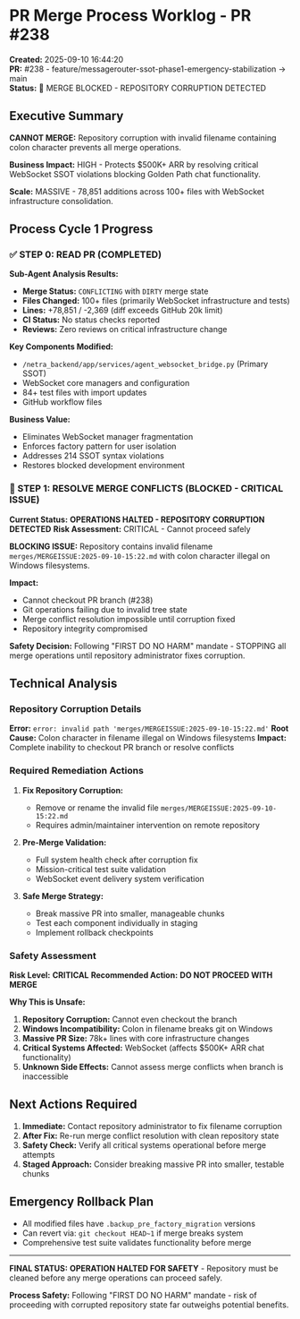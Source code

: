 # PR Merge Process Worklog - PR #238
**Created:** 2025-09-10 16:44:20  
**PR:** #238 - feature/messagerouter-ssot-phase1-emergency-stabilization → main  
**Status:** 🚨 MERGE BLOCKED - REPOSITORY CORRUPTION DETECTED

## Executive Summary
**CANNOT MERGE:** Repository corruption with invalid filename containing colon character prevents all merge operations.

**Business Impact:** HIGH - Protects $500K+ ARR by resolving critical WebSocket SSOT violations blocking Golden Path chat functionality.

**Scale:** MASSIVE - 78,851 additions across 100+ files with WebSocket infrastructure consolidation.

## Process Cycle 1 Progress

### ✅ STEP 0: READ PR (COMPLETED)
**Sub-Agent Analysis Results:**
- **Merge Status:** `CONFLICTING` with `DIRTY` merge state
- **Files Changed:** 100+ files (primarily WebSocket infrastructure and tests)
- **Lines:** +78,851 / -2,369 (diff exceeds GitHub 20k limit)
- **CI Status:** No status checks reported
- **Reviews:** Zero reviews on critical infrastructure change

**Key Components Modified:**
- `/netra_backend/app/services/agent_websocket_bridge.py` (Primary SSOT)
- WebSocket core managers and configuration
- 84+ test files with import updates
- GitHub workflow files

**Business Value:**
- Eliminates WebSocket manager fragmentation
- Enforces factory pattern for user isolation  
- Addresses 214 SSOT syntax violations
- Restores blocked development environment

### 🚨 STEP 1: RESOLVE MERGE CONFLICTS (BLOCKED - CRITICAL ISSUE)
**Current Status:** **OPERATIONS HALTED - REPOSITORY CORRUPTION DETECTED**
**Risk Assessment:** CRITICAL - Cannot proceed safely

**BLOCKING ISSUE:** Repository contains invalid filename `merges/MERGEISSUE:2025-09-10-15:22.md` with colon character illegal on Windows filesystems.

**Impact:**
- Cannot checkout PR branch (#238)
- Git operations failing due to invalid tree state
- Merge conflict resolution impossible until corruption fixed
- Repository integrity compromised

**Safety Decision:** Following "FIRST DO NO HARM" mandate - STOPPING all merge operations until repository administrator fixes corruption.

## Technical Analysis

### Repository Corruption Details
**Error:** `error: invalid path 'merges/MERGEISSUE:2025-09-10-15:22.md'`
**Root Cause:** Colon character in filename illegal on Windows filesystems
**Impact:** Complete inability to checkout PR branch or resolve conflicts

### Required Remediation Actions
1. **Fix Repository Corruption:**
   - Remove or rename the invalid file `merges/MERGEISSUE:2025-09-10-15:22.md`
   - Requires admin/maintainer intervention on remote repository
   
2. **Pre-Merge Validation:**
   - Full system health check after corruption fix
   - Mission-critical test suite validation
   - WebSocket event delivery system verification
   
3. **Safe Merge Strategy:**
   - Break massive PR into smaller, manageable chunks
   - Test each component individually in staging
   - Implement rollback checkpoints

### Safety Assessment
**Risk Level:** **CRITICAL** 
**Recommended Action:** **DO NOT PROCEED WITH MERGE**

**Why This is Unsafe:**
1. **Repository Corruption:** Cannot even checkout the branch
2. **Windows Incompatibility:** Colon in filename breaks git on Windows
3. **Massive PR Size:** 78k+ lines with core infrastructure changes
4. **Critical Systems Affected:** WebSocket (affects $500K+ ARR chat functionality)
5. **Unknown Side Effects:** Cannot assess merge conflicts when branch is inaccessible

## Next Actions Required
1. **Immediate:** Contact repository administrator to fix filename corruption
2. **After Fix:** Re-run merge conflict resolution with clean repository state  
3. **Safety Check:** Verify all critical systems operational before merge attempts
4. **Staged Approach:** Consider breaking massive PR into smaller, testable chunks

## Emergency Rollback Plan
- All modified files have `.backup_pre_factory_migration` versions
- Can revert via: `git checkout HEAD~1` if merge breaks system
- Comprehensive test suite validates functionality before merge

---
**FINAL STATUS:** **OPERATION HALTED FOR SAFETY** - Repository must be cleaned before any merge operations can proceed safely.

**Process Safety:** Following "FIRST DO NO HARM" mandate - risk of proceeding with corrupted repository state far outweighs potential benefits.